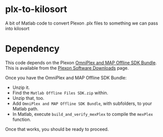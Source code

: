 # plx-to-kilosort
A bit of Matlab code to convert Plexon .plx files to something we can pass into kilosort

# Dependency
This code depends on the Plexon [OmniPlex and MAP Offline SDK Bundle](https://plexon.com/wp-content/uploads/2017/08/OmniPlex-and-MAP-Offline-SDK-Bundle_0.zip).
This is available from the [Plexon Software Downloads](https://plexon.com/software-downloads/#software-downloads-SDKs) page.

Once you have the OmniPlex and MAP Offline SDK Bundle:

 - Unzip it.
 - Find the `Matlab Offline Files SDK.zip` within.
 - Unzip that, too.
 - Add `OmniPlex and MAP Offline SDK Bundle`, with subfolders, to your Matlab path.
 - In Matlab, execute `build_and_verify_mexPlex` to compile the `mexPlex` function.

Once that works, you should be ready to proceed.

# 